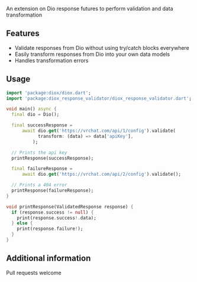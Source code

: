 An extension on Dio response futures to perform validation and data transformation

## Features

- Validate responses from Dio without using try/catch blocks everywhere
- Easily transform responses from Dio into your own data models
- Handles transformation errors

## Usage

<!-- embedme example/example.dart -->
```dart
import 'package:diox/diox.dart';
import 'package:diox_response_validator/diox_response_validator.dart';

void main() async {
  final dio = Dio();

  final successResponse =
      await dio.get('https://vrchat.com/api/1/config').validate(
            transform: (data) => data['apiKey'],
          );

  // Prints the api key
  printResponse(successResponse);

  final failureResponse =
      await dio.get('https://vrchat.com/api/2/config').validate();

  // Prints a 404 error
  printResponse(failureResponse);
}

void printResponse(ValidatedResponse response) {
  if (response.success != null) {
    print(response.success!.data);
  } else {
    print(response.failure!);
  }
}

```

## Additional information

Pull requests welcome
